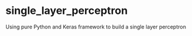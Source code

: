 # single_layer_perceptron
 Using pure Python and Keras framework to build a single layer perceptron
